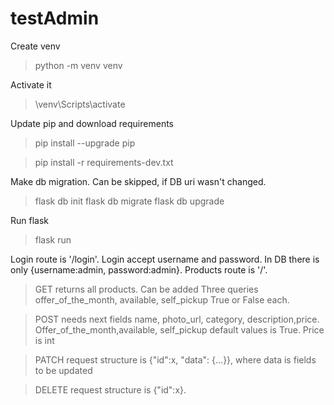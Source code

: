 # testAdmin
Create venv
> python -m venv venv

Activate it
> \venv\Scripts\activate

Update pip and download requirements
> pip install --upgrade pip

> pip install -r requirements-dev.txt

Make db migration. Can be skipped, if DB uri wasn't changed.
> flask db init
> flask db migrate
> flask db upgrade

Run flask
> flask run

Login route is '/login'. Login accept username and password. In DB there is only {username:admin, password:admin}. Products route is '/'. 

> GET returns all products. Can be added Three queries offer_of_the_month, available, self_pickup True or False each.

>POST needs next fields name, photo_url, category, description,price. Offer_of_the_month,available, self_pickup default values is True. Price is int 

> PATCH request structure is {"id":x, "data": {...}}, where data is fields to be updated
 
> DELETE request structure is {"id":x}. 
